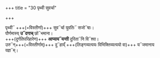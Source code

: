 +++
title = "30 पृथ्वी सुवर्चा"

+++

पृथ्वी᳓ +++(=विस्तीर्णा)+++ सुव᳓र्चा युवतिः᳓ सजो᳓षाः।  
पौर्णमास्य् **उ᳓दगाच्** छो᳓भमाना।  
+++(दुर्गतिपरिहारेण)+++ **आप्याय᳓यन्ती** दुरिता᳓नि वि᳓श्वा।  
उरु᳓न्+++(=विस्तीर्णाम्)+++ दु᳓हाय्ँ +++(लिङ्गव्यत्ययः विभिक्तिव्यत्ययो वा)+++ य᳓जमानाय यज्ञ᳓म्।  

